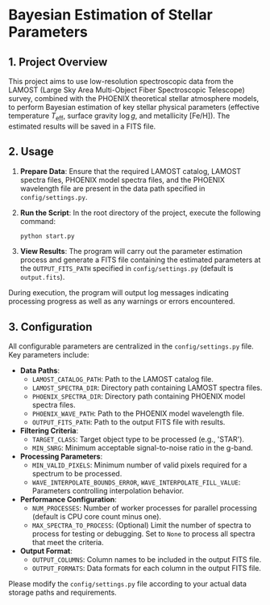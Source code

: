 # Bayesian Estimation of Stellar Parameters

## 1. Project Overview

This project aims to use low-resolution spectroscopic data from the LAMOST (Large Sky Area Multi-Object Fiber Spectroscopic Telescope) survey, combined with the PHOENIX theoretical stellar atmosphere models, to perform Bayesian estimation of key stellar physical parameters (effective temperature $T_{\text{eff}}$, surface gravity $\log g$, and metallicity $[\text{Fe/H}]$). The estimated results will be saved in a FITS file.

## 2. Usage

1. **Prepare Data**: Ensure that the required LAMOST catalog, LAMOST spectra files, PHOENIX model spectra files, and the PHOENIX wavelength file are present in the data path specified in `config/settings.py`.

2. **Run the Script**: In the root directory of the project, execute the following command:

   ```bash
   python start.py

1. **View Results**: The program will carry out the parameter estimation process and generate a FITS file containing the estimated parameters at the `OUTPUT_FITS_PATH` specified in `config/settings.py` (default is `output.fits`).

During execution, the program will output log messages indicating processing progress as well as any warnings or errors encountered.

## 3. Configuration

All configurable parameters are centralized in the `config/settings.py` file. Key parameters include:

- **Data Paths**:
  - `LAMOST_CATALOG_PATH`: Path to the LAMOST catalog file.
  - `LAMOST_SPECTRA_DIR`: Directory path containing LAMOST spectra files.
  - `PHOENIX_SPECTRA_DIR`: Directory path containing PHOENIX model spectra files.
  - `PHOENIX_WAVE_PATH`: Path to the PHOENIX model wavelength file.
  - `OUTPUT_FITS_PATH`: Path to the output FITS file with results.
- **Filtering Criteria**:
  - `TARGET_CLASS`: Target object type to be processed (e.g., 'STAR').
  - `MIN_SNRG`: Minimum acceptable signal-to-noise ratio in the g-band.
- **Processing Parameters**:
  - `MIN_VALID_PIXELS`: Minimum number of valid pixels required for a spectrum to be processed.
  - `WAVE_INTERPOLATE_BOUNDS_ERROR`, `WAVE_INTERPOLATE_FILL_VALUE`: Parameters controlling interpolation behavior.
- **Performance Configuration**:
  - `NUM_PROCESSES`: Number of worker processes for parallel processing (default is CPU core count minus one).
  - `MAX_SPECTRA_TO_PROCESS`: (Optional) Limit the number of spectra to process for testing or debugging. Set to `None` to process all spectra that meet the criteria.
- **Output Format**:
  - `OUTPUT_COLUMNS`: Column names to be included in the output FITS file.
  - `OUTPUT_FORMATS`: Data formats for each column in the output FITS file.

Please modify the `config/settings.py` file according to your actual data storage paths and requirements.
